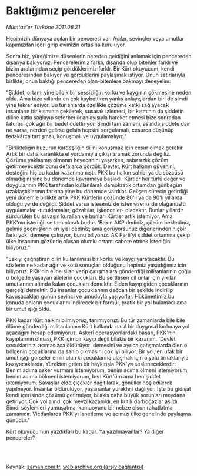 # Baktığımız pencereler

*Mümtaz'er Türköne 2011.08.21*

<td class="columnist-detail">
<p>Hepimizin dünyaya açılan bir penceresi var. Acılar, sevinçler veya umutlar kapımızdan içeri girip evimizin ortasına kuruluyor.</p>
<p>
<div id="haberMetinDiv">
<p>Sonra biz, yüreğimize düşenlerin nereden geldiğini anlamak için pencereden dışarıya bakıyoruz. Pencerelerimiz farklı, dışarıda olup bitenler farklı ve bizim aralarından seçip gördüklerimiz farklı. Bir Kürt okuyucum, kendi penceresinden bakıyor ve gördüklerini paylaşmak istiyor. Onun satırlarıyla birlikte, onun baktığı pencereden olan-bitenlere bakmayı deneyelim:
<p> "Şiddet, ortamı yine bildik bir sessizliğin korku ve kaygının çökmesine neden oldu. Ama bize yıllardır en çok kaybettiren yanlış anlayışlardan biri de şimdi yine tekrar ediyor. Bu tür anlarda özellikle çözüme katkı sağlayacak insanların bir kısmının çekilerek, susarak izlemesi, bir kısmının da şiddetin diline katkı sağlayıp seferberlik anlayışıyla hareket etmesi bize sonradan faturası çok ağır bir bedel ödettiriyor. Şimdi tam zamanı, aslında şiddete dair ne varsa, nerden gelirse gelsin hepsini sorgulamalı, cesurca düşünüp fedakârca tartışmalı, konuşmalı ve uygulamalıyız."
<p> "Birlikteliğin huzurun kardeşliğin dilini konuşmak için cesur olmak gerekir. Artık bir daha karanlıkta el yordamıyla çıkışı aramak zorunda değiliz. Çözüme yaklaşmış olmanın heyecanını yaşarken, sabırsızlık çözüm getirmeyecektir bunu defalarca gördük. Devlet, Kürt halkının güvenini, desteğini hiç bu kadar kazanmamıştı. PKK bu halkın sahibi ya da sözcüsü olmadığını yine bu dönemde kavramaya başladı. Kürtler her türlü değer ve duygularının PKK tarafından kullanılarak demokratik ortamdan günbegün uzaklaştıklarının farkına yine bu dönemde vardılar. Gelişen sürecin getirdiği yeni dönemle birlikte artık PKK Kürtlerin gözünde 80'li ya da 90'lı yıllarda olduğu yerde değildi. Şiddet varsa isteseniz de istemeseniz de olağanüstü uygulamalar -tutuklamalar, gözaltılar, işkenceler- olacaktır. Bunlar yıllardır sürdürülen bu savaşın kuralları ve bunları Kürtler artık istemiyor. Ama PKK'nın istediği ise tam olarak budur. 'Bakın AKP dediniz, çözüm beklediniz, gelmiş geçmişlerin en iyisi dediniz; ama görüyorsunuz diğerlerinden hiçbir farkı yok' demeye çalışıyor, bunu biliyoruz. AK Parti'yi şiddet ortamına çekip ülke insanının gözünde oluşan olumlu ortamı sabote etmek istediğini biliyoruz."
<p> "Eskiyi çağrıştıran dilin kullanılması bir korku ve kaygı yaratacaktır. Bu sözlerin ne kadar ağır ve kötü sonuçları olduğunu hepimiz yaşadığımız için biliyoruz. PKK'nın eline silah verip çatışmalara gönderdiği militanlarının çoğu o bölgede yaşayan ailelerin çocukları. Bu sertleşen dil onlar için yıkılan umutlarının altında kalan çocukları demektir. Elden kayıp giden çocuklarının gerçeği demektir. Bu insanlar çocuklarının dağdan bir şekilde indirilip kavuşacakları günün sevinci ve umuduyla yaşıyorlar. Hükümetimiz bu konuda onların çocuklarını indirecek bir formül, pratik bir yol bulamadı ama bir umut ışığı oldu.
<p> PKK kadar Kürt halkını bilmiyoruz, tanımıyoruz. Bu tür zamanlarda bile bile ölüme gönderdiği militanlarının Kürt halkında nasıl bir duygusal kırılmaya yol açacağını hesap edemiyoruz. Askerî operasyonlardaki başarı, PKK'nın kayıplarının olması, PKK için bir kayıp değil bilakis bir kazanım. 'Devlet çocuklarınızı acımasızca öldürüyor' demesini ve ayrıca çatışmalarda ölen o bölgenin çocuklarına da sahip çıkmasını çok iyi biliyor. Bir yol, en ufak bir umut ışığı görseler emin olun ki çocuklarına ulaşmak için o yolu tırnaklarıyla kazıyacaklardır. Yürekten gelen bir haykırışla PKK'ya sesleneceklerdir: Benim adıma asker vurmanı istemiyorum, benim adıma ölmeni istemiyorum, benim adıma bölmeni istemiyorum, ben Kürt'üm ama ben şiddet istemiyorum. Savaşlar elde çiçekler dağıtılarak, gönüller hoş edilerek yapılmıyor. İnsanlar öldürülüyor, yaşananlar yürekleri dağlıyor. İşte bu gidişat kendi içerisinde çözümü getirmiyor, bilakis daha büyük sorunları meydana getiriyor. Çok yol alındı çok mevzi kazanıldı, en kritik darboğazlar aşıldı. Şimdi söylemleri yumuşatma, kamuoyunu bir nebze olsun rahatlatma zamanıdır. Vicdanlarda PKK'yı lanetleme ve acımızı ülke genelinde paylaşma günüdür."
<p> Kürt okuyucumun yazdıkları bu kadar. Ya yazılmayanlar? Ya diğer pencereler? </p></p></p></p></p></p></div>
</p>


<p><br>
		 </br></p></td>

Kaynak: [zaman.com.tr](http://zaman.com.tr/yazar.do?yazino=1171484), [web.archive.org (arşiv bağlantısı)](http://web.archive.org/web/20120412160524/http://www.zaman.com.tr/yazar.do?yazino=1171484)
